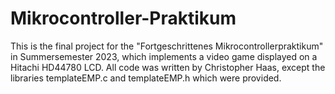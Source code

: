 # Mikrocontroller-Praktikum

This is the final project for the "Fortgeschrittenes Mikrocontrollerpraktikum" in Summersemester 2023, which implements a video game displayed on a Hitachi HD44780 LCD.
All code was written by Christopher Haas, except the libraries templateEMP.c and templateEMP.h which were provided.
